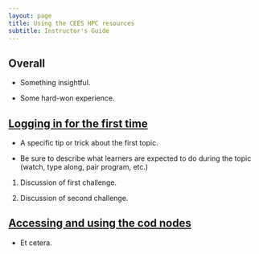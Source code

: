 ```yaml
---
layout: page
title: Using the CEES HPC resources
subtitle: Instructor's Guide
---
```

## Overall

*   Something insightful.

*   Some hard-won experience.

## [Logging in for the first time](01-login.html)

*   A specific tip or trick about the first topic.

*   Be sure to describe what learners are expected to do during the topic
    (watch, type along, pair program, etc.)

1.  Discussion of first challenge.

2.  Discussion of second challenge.

## [Accessing and using the cod nodes](02-codnodes.html)

*   Et cetera.
